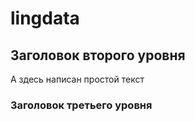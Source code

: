 # lingdata

## Заголовок второго уровня
А здесь написан простой текст
### Заголовок третьего уровня
